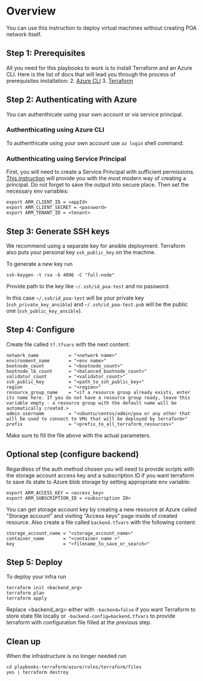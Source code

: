 # Overview

You can use this instruction to deploy virtual machines without creating POA network itself.

## Step 1: Prerequisites

All you need for this playbooks to work is to install Terraform and an Azure CLI.
Here is the list of docs that will lead you through the process of prerequisites installation:
2. [Azure CLI](https://docs.microsoft.com/en-us/cli/azure/install-azure-cli?view=azure-cli-latest)
3. [Terraform](https://www.terraform.io/intro/getting-started/install.html)

## Step 2: Authenticating with Azure

You can authenthicate using your own account or via service principal.  

### Authenthicating using Azure CLI

To authenthicate using your own account use `az login` shell command. 

### Authenthicating using Service Principal

First, you will need to create a Service Principal with sufficient permissions. [This instruction](https://docs.microsoft.com/en-us/cli/azure/create-an-azure-service-principal-azure-cli?toc=%2Fazure%2Fazure-resource-manager%2Ftoc.json&view=azure-cli-latest) will provide you with the most modern way of creating a principal. Do not forget to save the output into secure place.
Then set the necessary env variables:

```
export ARM_CLIENT_ID = <appId>
export ARM_CLIENT_SECRET = <password>
export ARM_TENANT_ID = <tenant>
```

## Step 3: Generate SSH keys

We recommend using a separate key for ansible deployment. Terraform also puts your personal key `ssh_public_key` on the machine.

To generate a new key run

```
ssh-keygen -t rsa -b 4096 -C "full-node"
```

Provide path to the key like `~/.ssh/id_poa-test` and no password.

In this case `~/.ssh/id_poa-test` will be your private key (`ssh_private_key_ansible`) and `~/.ssh/id_poa-test.pub` will be the public one (`ssh_public_key_ansible`).

## Step 4: Configure

Create file called `tf.tfvars` with the next content: 

```
network_name           = "<network name>"
environment_name       = "<env name>"
bootnode_count         = "<bootnode_count>"
bootnode_lb_count      = "<balanced_bootnode_count>"
validator_count        = "<validator_count>"
ssh_public_key         = "<path_to_ssh_public_key>"
region                 = "<region>"
resource_group_name    = "<if a resource group already exists, enter its name here. If you do not have a resource group ready, leave this variable empty - a resource group with the default name will be automatically created.>
admin_username         = "<ubuntu/centos/admin/poa or any other that will be used to connect to VMs that will be deployed by terraform>"
prefix                 = "<prefix_to_all_terraform_resources>"
```
Make sure to fill the file above with the actual parameters.

## Optional step (configure backend)

Regardless of the auth method chosen you will need to provide scripts with the storage account access key and a subscription ID if you want terraform to save its state to Azure blob storage by setting appropriate env variable:

```
export ARM_ACCESS_KEY = <access_key>
export ARM_SUBSCRIPTION_ID = <subscription ID>
```
You can get storage account key by creating a new resource at Azure called "Storage account" and visiting "Access keys" page inside of created resource.
Also create a file called `backend.tfvars` with the following content:

```
storage_account_name = "<storage_account_name>"
container_name       = "<container_name >"
key                  = "<filename_to_save_or_search>"
```

## Step 5: Deploy

To deploy your infra run

```
terraform init <backend_arg>
terraform plan
terraform apply
```
Replace <backend_arg> either with `-backend=false` if you want Terraform to store state file locally or `-backend-config=backend.tfvars` to provide terraform with configuration file filled at the previous step. 

## Clean up

When the infrastructure is no longer needed run

```
cd playbooks-terraform/azure/roles/terraform/files
yes | terraform destroy
```

